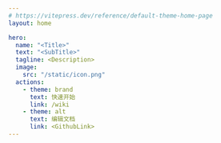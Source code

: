 ```yaml
---
# https://vitepress.dev/reference/default-theme-home-page
layout: home

hero:
  name: "<Title>"
  text: "<SubTitle>"
  tagline: <Description>
  image:
    src: "/static/icon.png"
  actions:
    - theme: brand
      text: 快速开始
      link: /wiki
    - theme: alt
      text: 编辑文档
      link: <GithubLink>
---
```


